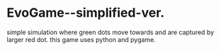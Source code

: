 # EvoGame--simplified-ver.
simple simulation where green dots move towards and are captured by larger red dot. this game uses python and pygame.
